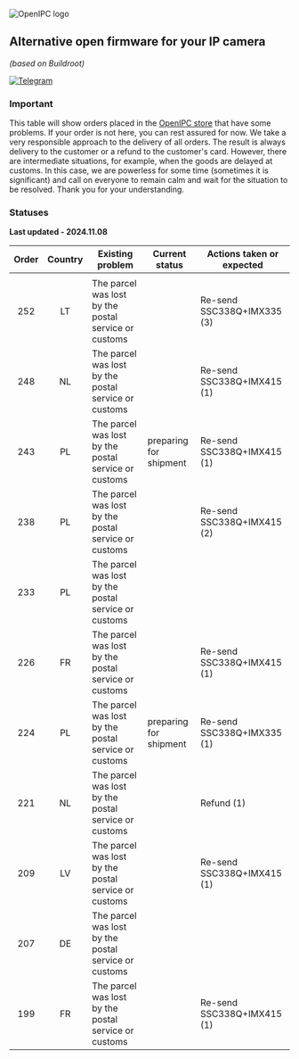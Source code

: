 ![OpenIPC logo][logo]

## Alternative open firmware for your IP camera
_(based on Buildroot)_

[![Telegram](https://openipc.org/images/telegram_button.svg)][telegram]

### Important

This table will show orders placed in the [OpenIPC store](https://store.openipc.org) that have some problems.
If your order is not here, you can rest assured for now.
We take a very responsible approach to the delivery of all orders.
The result is always delivery to the customer or a refund to the customer's card.
However, there are intermediate situations, for example, when the goods are delayed at customs.
In this case, we are powerless for some time (sometimes it is significant) and call on everyone to remain calm and wait for the situation to be resolved. 
Thank you for your understanding.

### Statuses

**Last updated - 2024.11.08**

| Order | Country | Existing problem        | Current status                     | Actions taken or expected                                |
|:-----:|:-------:|-------------------------|------------------------------------|----------------------------------------------------------|
|       |         |                         |                                    |                                                          |
| 252   | LT      | The parcel was lost by the postal service or customs                      | | Re-send SSC338Q+IMX335 (3) |
| 248   | NL      | The parcel was lost by the postal service or customs                      | | Re-send SSC338Q+IMX415 (1) |
| 243   | PL      | The parcel was lost by the postal service or customs | preparing for shipment | Re-send SSC338Q+IMX415 (1) |
| 238   | PL      | The parcel was lost by the postal service or customs                      | | Re-send SSC338Q+IMX415 (2) |
| 233   | PL      | The parcel was lost by the postal service or customs                      | | |
| 226   | FR      | The parcel was lost by the postal service or customs                      | | Re-send SSC338Q+IMX415 (1) |
| 224   | PL      | The parcel was lost by the postal service or customs | preparing for shipment | Re-send SSC338Q+IMX335 (1) |
| 221   | NL      | The parcel was lost by the postal service or customs                      | | Refund (1) |
| 209   | LV      | The parcel was lost by the postal service or customs                      | | Re-send SSC338Q+IMX415 (1) |
| 207   | DE      | The parcel was lost by the postal service or customs                      | | |
| 199   | FR      | The parcel was lost by the postal service or customs                      | | Re-send SSC338Q+IMX415 (1) |

[logo]: https://openipc.org/assets/openipc-logo-black.svg
[telegram]: https://openipc.org/our-channels
